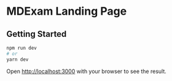 # MDExam Landing Page

## Getting Started

```bash
npm run dev
# or
yarn dev
```

Open [http://localhost:3000](http://localhost:3000) with your browser to see the result.
